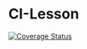 # CI-Lesson

[![Coverage Status](https://coveralls.io/repos/github/mileskc/CI-Lesson/badge.svg?branch=master)](https://coveralls.io/github/mileskc/CI-Lesson?branch=master)
